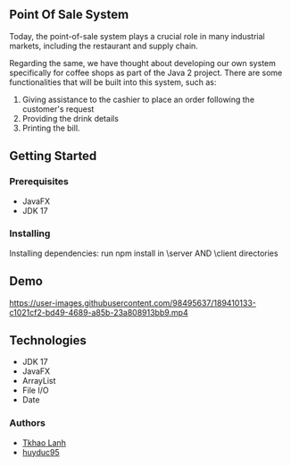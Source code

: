 ## Point Of Sale System
Today, the point-of-sale system plays a crucial role in many industrial markets, including the restaurant and supply chain. 

Regarding the same, we have thought about developing our own system specifically for coffee shops as part of the Java 2 project. There are some functionalities that will be built into this system, such as:

1. Giving assistance to the cashier to place an order following the customer's request
2. Providing the drink details 
3. Printing the bill. 

## Getting Started
### Prerequisites
- JavaFX
- JDK 17

### Installing
Installing dependencies: run npm install in \server AND \client directories

## Demo

https://user-images.githubusercontent.com/98495637/189410133-c1021cf2-bd49-4689-a85b-23a808913bb9.mp4

## Technologies
- JDK 17
- JavaFX
- ArrayList
- File I/O
- Date

### Authors
- [Tkhao Lanh](https://github.com/TkhaoLanh)
- [huyduc95](https://github.com/huyduc95)


